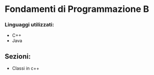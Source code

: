 # Fondamenti di Programmazione B
### Linguaggi utilizzati:
- C++
- Java

</hr >

## Sezioni:
- Classi in c++
